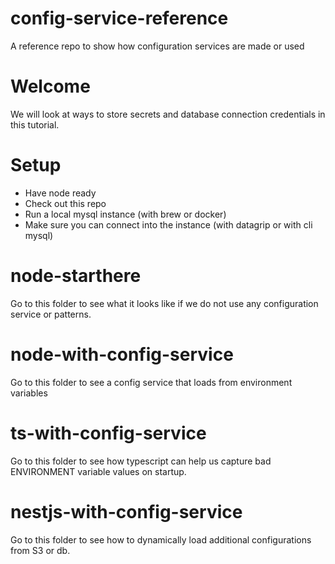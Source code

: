 # config-service-reference
A reference repo to show how configuration services are made or used

# Welcome

We will look at ways to store secrets and database connection credentials in this tutorial.

# Setup

* Have node ready
* Check out this repo
* Run a local mysql instance (with brew or docker)
* Make sure you can connect into the instance (with datagrip or with cli mysql)

# node-starthere

Go to this folder to see what it looks like if we do not use any configuration service or patterns.

# node-with-config-service

Go to this folder to see a config service that loads from environment variables

# ts-with-config-service

Go to this folder to see how typescript can help us capture bad ENVIRONMENT variable values on startup.

# nestjs-with-config-service

Go to this folder to see how to dynamically load additional configurations from S3 or db.

 